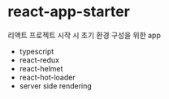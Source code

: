 # react-app-starter
리액트 프로젝트 시작 시 초기 환경 구성을 위한 app
+ typescript
+ react-redux
+ react-helmet
+ react-hot-loader
+ server side rendering
